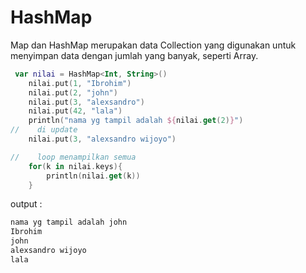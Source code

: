# HashMap 
Map dan HashMap merupakan data Collection yang digunakan untuk menyimpan data dengan jumlah yang banyak, seperti Array. 

```kt
 var nilai = HashMap<Int, String>()
    nilai.put(1, "Ibrohim")
    nilai.put(2, "john")
    nilai.put(3, "alexsandro")
    nilai.put(42, "lala")
    println("nama yg tampil adalah ${nilai.get(2)}")
//    di update
    nilai.put(3, "alexsandro wijoyo")

//    loop menampilkan semua
    for(k in nilai.keys){
        println(nilai.get(k))
    }
```

output :
```kt
nama yg tampil adalah john
Ibrohim
john
alexsandro wijoyo
lala
```
